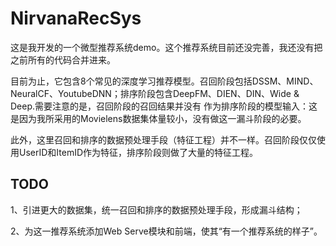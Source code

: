 # NirvanaRecSys

这是我开发的一个微型推荐系统demo。这个推荐系统目前还没完善，我还没有把之前所有的代码合并进来。

目前为止，它包含8个常见的深度学习推荐模型。召回阶段包括DSSM、MIND、NeuralCF、YoutubeDNN；排序阶段包含DeepFM、DIEN、DIN、Wide & Deep.需要注意的是，召回阶段的召回结果并没有
作为排序阶段的模型输入：这是因为我所采用的Movielens数据集体量较小，没有做这一漏斗阶段的必要。

此外，这里召回和排序的数据预处理手段（特征工程）并不一样。召回阶段仅仅使用UserID和ItemID作为特征，排序阶段则做了大量的特征工程。

## TODO
1、引进更大的数据集，统一召回和排序的数据预处理手段，形成漏斗结构；

2、为这一推荐系统添加Web Serve模块和前端，使其“有一个推荐系统的样子”。
